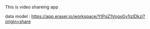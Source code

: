 This is video shareing app

data model : https://app.eraser.io/workspace/YtPqZ1VogxGy1jzIDkzj?origin=share
